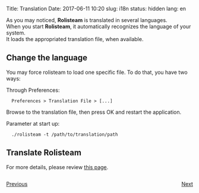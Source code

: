 Title: Translation
Date: 2017-06-11 10:20
slug: i18n
status: hidden
lang: en





As you may noticed, **Rolisteam** is translated in several languages.  
When you start **Rolisteam**, it automatically recognizes the language of your system.  
It loads the appropriated translation file, when available.  

## Change the language

You may force rolisteam to load one specific file. To do that, you have
two ways:

Through Preferences:

`  Preferences > Translation File > [...] `

Browse to the translation file, then press OK and restart the
application.

Parameter at start up:

`  ./rolisteam -t /path/to/translation/path`

## Translate Rolisteam

For more details, please review [this page]({filename}).


<p style="text-align: left; width:49%;  display: inline-block;"><a href="/look.html">Previous</a></p>
<p style="text-align: right; width:50%;  display: inline-block;"><a href="/contactus.html">Next</a></p>

